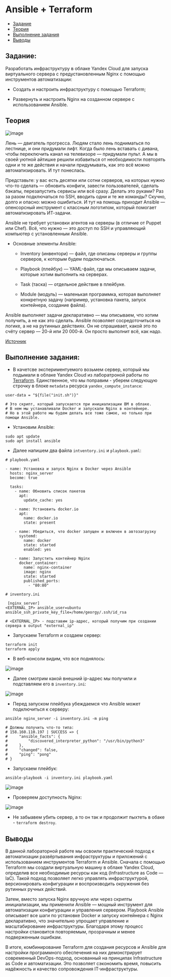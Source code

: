 # Ansible + Terraform

- [Задание](#задание)
- [Теория](#теория)
- [Выполнение задания](#выполнение-задания)
- [Выводы](#выводы)

## Задание: 

Разработать инфраструктуру в облаке Yandex Cloud для запуска виртуального сервера с предустановленным Nginx с помощью инструментов автоматизации:

* Создать и настроить инфраструктуру с помощью Terraform;

* Развернуть и настроить Nginx на созданном сервере с использованием Ansible.

## Теория

![image](https://github.com/user-attachments/assets/0c45a1a1-f1e1-45b7-a24b-aeb4dff3b6a0)

Лень — двигатель прогресса. Людям стало лень подниматься по лестнице, и они придумали лифт. Когда было лень вставать с дивана, чтобы переключить канал на телевизоре — придумали пульт.
А мы в своей уютной айтишке решили избавиться от необходимости повторять одни и те же действия и начали придумывать, как это всё можно автоматизировать. И тут понеслась. 

Представьте: у вас есть десятки или сотни серверов, на которых нужно что-то сделать — обновить конфиги, завести пользователей, сделать бэкапы, перезапустить сервисы или всё сразу. Делать это руками? Раз за разом подключаться по SSH, вводить одни и те же команды? Скучно, долго и опасно: можно ошибиться.
И тут на помощь приходит Ansible — опенсорсный инструмент с классным логотипом, который помогает автоматизировать ИТ-задачи.

Ansible не требует установки агентов на серверы (в отличие от Puppet или Chef). Всё, что нужно — это доступ по SSH и управляющий компьютер с установленным Ansible.

* Основные элементы Ansible:

  * Inventory (инвентори) — файл, где описаны серверы и группы серверов, к которым будем подключаться.

  * Playbook (плейбук) — YAML-файл, где мы описываем задачи, которые хотим выполнить на серверах.

  * Task (таска) — отдельное действие в плейбуке.

  * Module (модуль) — маленькая программка, которая выполняет конкретную задачу (например, установка пакета, запуск контейнера, создание файла).

Ansible выполняет задачи декларативно — мы описываем, что хотим получить, а не как это сделать. Ansible позволяет сосредоточиться на логике, а не на рутинных действиях. Он не спрашивает, какой это по счёту сервер — 20-й или 20 000-й. Он просто выполнит всё, как надо.

[Источник](https://www.youtube.com/watch?v=23Zec3ORJOY&t=4s&ab_channel=MerionAcademy)

## Выполнение задания:

* В качетсве экспериментуемого возьмем сервер, который мы подымали в облаке Yandex Cloud из лаборатроной работы по [Terraform](https://github.com/Georgy-Titov/DevOps/blob/main/Terraform/report.md). Единственное, что мы поправим - уберем следующую строчку в блоке `metadata` ресурса `yandex_compute_instance`:

```
user-data = "${file("init.sh")}"

# Это скрипт, который запускается при инициализации ВМ в облаке.
# В нем мы устанавливали Docker и запускали Nginx в контейнере.
# Но в этой работе мы будем делать все тоже самое, но только при помощи Ansible.
```

* Установим Ansible:

```
sudo apt update
sudo apt install ansible
```

* Далее напишем два файла `intventory.ini` и `playbook.yaml`:

```
# playbook.yaml

- name: Установка и запуск Nginx в Docker через Ansible
  hosts: nginx_server
  become: true

  tasks:
    - name: Обновить список пакетов
      apt:
        update_cache: yes

    - name: Установить docker.io
      apt:
        name: docker.io
        state: present

    - name: Убедиться, что docker запущен и включен в автозагрузку
      systemd:
        name: docker
        state: started
        enabled: yes

    - name: Запустить контейнер Nginx
      docker_container:
        name: nginx-container
        image: nginx
        state: started
        published_ports:  
          - "80:80"

# inventory.ini

 [nginx_server]
<EXTERNAL_IP> ansible_user=ubuntu ansible_ssh_private_key_file=/home/georgy/.ssh/id_rsa

# <EXTERNAL_IP> - подставим ip-адрес, который получим при создании сервера в output "external_ip"
```

* Запускаем Terraform и создаем сервер:

```
terraform init
terraform apply
```

* В веб-консоли видим, что все поднялось:

![image](https://github.com/user-attachments/assets/bbc72652-586c-43f9-b6ae-a21c7d3305a4)

* Далее смотрим какой внешний ip-адрес мы получили и подставляем его в `inventory.ini`:

![image](https://github.com/user-attachments/assets/71a7c6dd-5c69-4017-8cd2-ff5642eafaf4)

* Перед запуском плейбука убеждаемся что Ansible может подключиться к серверу:

```
ansible nginx_server -i inventory.ini -m ping

# Должны получить что-то типа:
# 158.160.110.197 | SUCCESS => {
#     "ansible_facts": {
#         "discovered_interpreter_python": "/usr/bin/python3"
#     },
#     "changed": false,
#     "ping": "pong"
# }
```

* Запускаем плейбук:

```
ansible-playbook -i inventory.ini playbook.yaml
```

![image](https://github.com/user-attachments/assets/0da89267-31c2-436e-949a-e475f5c9ecab)


* Проверяем доступность Nginx:

![image](https://github.com/user-attachments/assets/50207f9a-d60d-430a-acf9-529959230cd8)

* Не забыавем убить сервер, а то он так и продолжит пыхтеть в обаке - `terraform destroy`.

## Выводы

В данной лабораторной работе мы освоили практический подход к автоматизации развёртывания инфраструктуры и приложений с использованием инструментов Terraform и Ansible. Сначала с помощью Terraform мы создали виртуальную машину в облаке Yandex Cloud, определив все необходимые ресурсы как код (Infrastructure as Code — IaC). Такой подход позволяет легко управлять инфраструктурой, версионировать конфигурации и воспроизводить окружения без рутинных ручных действий.

Затем, вместо запуска Nginx вручную или через скрипты инициализации, мы применили Ansible — мощный инструмент для автоматизации конфигурации и управления сервером. Playbook Ansible описывает все шаги по установке Docker и запуску контейнера с Nginx декларативно, что значительно упрощает управление и масштабирование инфраструктуры. Благодаря этому процесс настройки становится повторяемым, прозрачным и менее подверженным ошибкам.

В итоге, комбинирование Terraform для создания ресурсов и Ansible для настройки программного обеспечения на них демонстрирует современный DevOps-подход, основанный на принципах Infrastructure as Code и автоматизации. Это позволяет сэкономить время, повысить надёжность и качество сопровождения IT-инфраструктуры.
